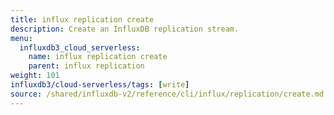 ```yaml
---
title: influx replication create
description: Create an InfluxDB replication stream.
menu:
  influxdb3_cloud_serverless:
    name: influx replication create
    parent: influx replication
weight: 101
influxdb3/cloud-serverless/tags: [write]
source: /shared/influxdb-v2/reference/cli/influx/replication/create.md
---
```


<!-- The content of this file is at 
// SOURCE content/shared/influxdb-v2/reference/cli/influx/replication/create.md-->
